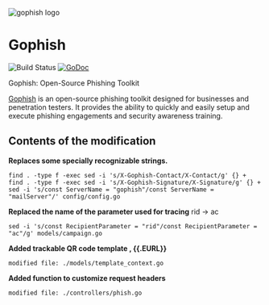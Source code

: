 ![gophish logo](https://raw.github.com/gophish/gophish/master/static/images/gophish_purple.png)

Gophish
=======

![Build Status](https://github.com/gophish/gophish/workflows/CI/badge.svg) [![GoDoc](https://godoc.org/github.com/gophish/gophish?status.svg)](https://godoc.org/github.com/gophish/gophish)

Gophish: Open-Source Phishing Toolkit

[Gophish](https://getgophish.com) is an open-source phishing toolkit designed for businesses and penetration testers. It provides the ability to quickly and easily setup and execute phishing engagements and security awareness training.

## Contents of the modification

**Replaces some specially recognizable strings.**
```
find . -type f -exec sed -i 's/X-Gophish-Contact/X-Contact/g' {} +
find . -type f -exec sed -i 's/X-Gophish-Signature/X-Signature/g' {} +
sed -i 's/const ServerName = "gophish"/const ServerName = "mailServer"/' config/config.go
```

**Replaced the name of the parameter used for tracing**
rid -> ac
```
sed -i 's/const RecipientParameter = "rid"/const RecipientParameter = "ac"/g' models/campaign.go
```

**Added trackable QR code template , {{.EURL}}**
```
modified file: ./models/template_context.go
```

**Added function to customize request headers**
```
modified file: ./controllers/phish.go
```
